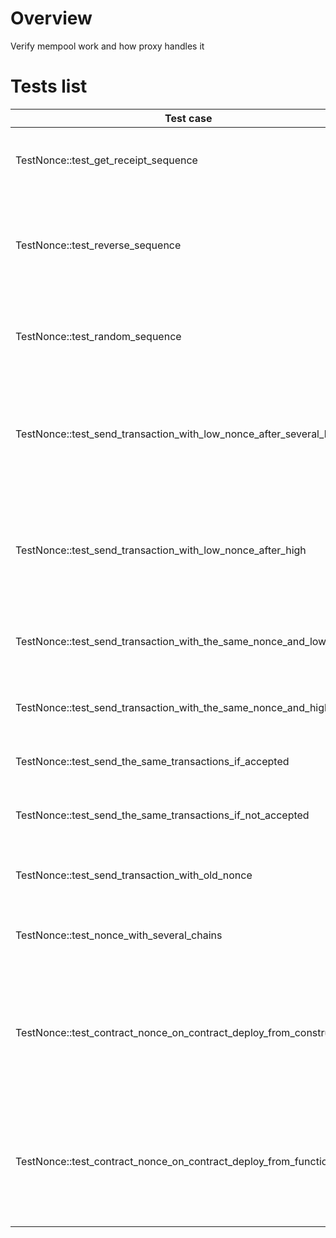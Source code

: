 # Overview

Verify mempool work and how proxy handles it

# Tests list

| Test case                                                           | Description                                                                            | XFailed |
|---------------------------------------------------------------------|----------------------------------------------------------------------------------------|---------|
| TestNonce::test_get_receipt_sequence                                | Check receipts if transactions sended  in sequence                                     |         |
| TestNonce::test_reverse_sequence                                    | Check receipts if transactions sended in reverse (big nonce before small)              |         |
| TestNonce::test_random_sequence                                     | Check receipts if transactions sended in random order                                  |         |
| TestNonce::test_send_transaction_with_low_nonce_after_several_high  | Check that transaction with a higher nonce is waiting for its turn in the mempool      |         |
| TestNonce::test_send_transaction_with_low_nonce_after_high          | Check that transaction with a higher nonce is waiting for its turn in the mempool      |         |
| TestNonce::test_send_transaction_with_the_same_nonce_and_lower_gas  | Check that transaction with smaller gas not replaced                                   |         |
| TestNonce::test_send_transaction_with_the_same_nonce_and_higher_gas | Check that transaction with higher gas replace tx                                      |         |
| TestNonce::test_send_the_same_transactions_if_accepted              | Send one transaction twice                                                             |         |
| TestNonce::test_send_the_same_transactions_if_not_accepted          | Send one transaction twice but first not accepted                                      |         |
| TestNonce::test_send_transaction_with_old_nonce                     | Send transaction with old nonce                                                        |         |
| TestNonce::test_nonce_with_several_chains                           | Check that nonces on different chains are independent                                  |         |
| TestNonce::test_contract_nonce_on_contract_deploy_from_constructor  | Check that contract nonce increments after deploying another contract from constructor |         |
| TestNonce::test_contract_nonce_on_contract_deploy_from_function     | Check that contract nonce increments after deploying another contract from function    |         |
